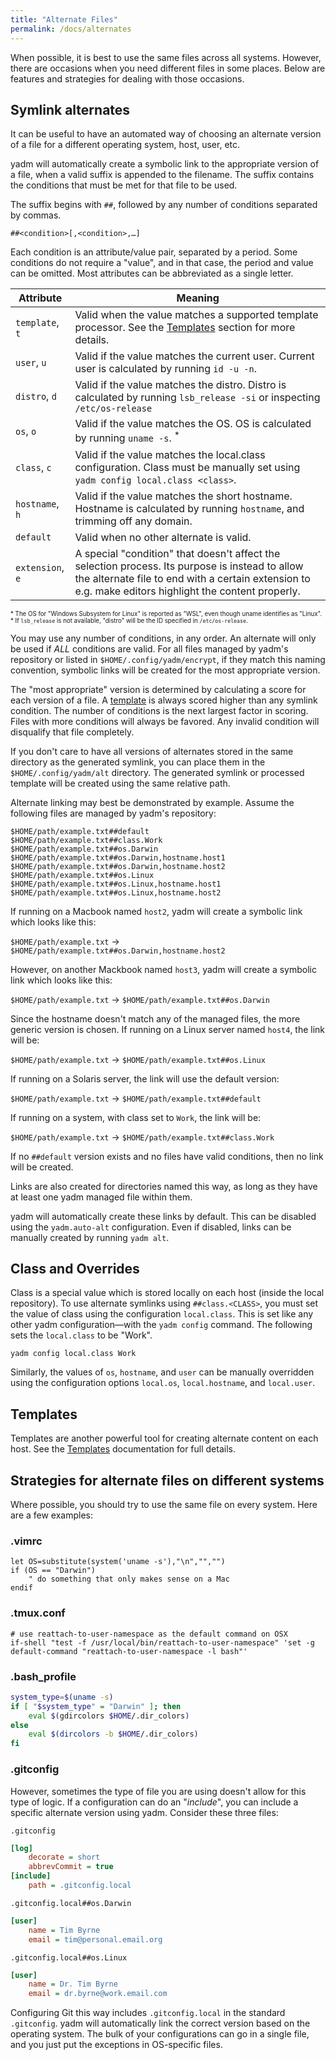 ```yaml
---
title: "Alternate Files"
permalink: /docs/alternates
---
```


When possible, it is best to use the same files across all systems. However,
there are occasions when you need different files in some places. Below are
features and strategies for dealing with those occasions.

## Symlink alternates

It can be useful to have an automated way of choosing an alternate version of a
file for a different operating system, host, user, etc.

yadm will automatically create a symbolic link to the appropriate version of a
file, when a valid suffix is appended to the filename. The suffix contains the
conditions that must be met for that file to be used.

The suffix begins with `##`, followed by any number of conditions separated by
commas.

    ##<condition>[,<condition>,…]

Each condition is an attribute/value pair, separated by a period. Some
conditions do not require a "value", and in that case, the period and value can
be omitted. Most attributes can be abbreviated as a single letter.

| Attribute | Meaning |
| - | - |
| `template`, `t` | Valid when the value matches a supported template processor. See the [Templates](/docs/templates) section for more details. |
| `user`, `u` | Valid if the value matches the current user. Current user is calculated by running <code>id&nbsp;&#8209;u&nbsp;&#8209;n</code>. |
| `distro`, `d` | Valid if the value matches the distro. Distro is calculated by running <code>lsb_release&nbsp;&#8209;si</code> or inspecting <code>/etc/os-release</code> |
| `os`, `o` | Valid if the value matches the OS. OS is calculated by running <code>uname&nbsp;&#8209;s</code>. <sup>*</sup> |
| `class`, `c` | Valid if the value matches the local.class configuration. Class must be manually set using <code>yadm&nbsp;config&nbsp;local.class&nbsp;&lt;class&gt;</code>. |
| `hostname`, `h` | Valid if the value matches the short hostname. Hostname is calculated by running `hostname`, and trimming off any domain. |
| `default` | Valid when no other alternate is valid. |
| `extension`, `e` | A special "condition" that doesn't affect the selection process. Its purpose is instead to allow the alternate file to end with a certain extension to e.g. make editors highlight the content properly. |

<sub><sup>*
The OS for "Windows Subsystem for Linux" is reported as "WSL", even though uname identifies as "Linux".
<br/>
*
If `lsb_release` is not available, "distro" will be the ID specified in `/etc/os-release`.
</sup></sub>

You may use any number of conditions, in any order. An alternate will only be
used if _ALL_ conditions are valid. For all files managed by yadm's repository
or listed in `$HOME/.config/yadm/encrypt`, if they match this naming convention,
symbolic links will be created for the most appropriate version.

The "most appropriate" version is determined by calculating a score for each
version of a file. A [template](/docs/templates) is always scored higher than
any symlink condition. The number of conditions is the next largest factor in
scoring. Files with more conditions will always be favored. Any invalid
condition will disqualify that file completely.

If you don't care to have all versions of alternates stored in the same
directory as the generated symlink, you can place them in the
`$HOME/.config/yadm/alt` directory. The generated symlink or processed template
will be created using the same relative path.

Alternate linking may best be demonstrated by example. Assume the following
files are managed by yadm's repository:

    $HOME/path/example.txt##default
    $HOME/path/example.txt##class.Work
    $HOME/path/example.txt##os.Darwin
    $HOME/path/example.txt##os.Darwin,hostname.host1
    $HOME/path/example.txt##os.Darwin,hostname.host2
    $HOME/path/example.txt##os.Linux
    $HOME/path/example.txt##os.Linux,hostname.host1
    $HOME/path/example.txt##os.Linux,hostname.host2

If running on a Macbook named `host2`, yadm will create a symbolic link which looks like this:

`$HOME/path/example.txt` → `$HOME/path/example.txt##os.Darwin,hostname.host2`

However, on another Mackbook named `host3`, yadm will create a symbolic link which looks like this:

`$HOME/path/example.txt` → `$HOME/path/example.txt##os.Darwin`

Since the hostname doesn't match any of the managed files, the more generic
version is chosen. If running on a Linux server named `host4`, the link will be:

`$HOME/path/example.txt` → `$HOME/path/example.txt##os.Linux`

If running on a Solaris server, the link will use the default version:

`$HOME/path/example.txt` → `$HOME/path/example.txt##default`

If running on a system, with class set to `Work`, the link will be:

`$HOME/path/example.txt` → `$HOME/path/example.txt##class.Work`

If no `##default` version exists and no files have valid conditions, then no
link will be created.

Links are also created for directories named this way, as long as they have at
least one yadm managed file within them.

yadm will automatically create these links by default. This can be disabled
using the `yadm.auto-alt` configuration. Even if disabled, links can be manually
created by running `yadm alt`.

## Class and Overrides

Class is a special value which is stored locally on each host (inside the local
repository). To use alternate symlinks using `##class.<CLASS>`, you must set the
value of class using the configuration `local.class`. This is set like any other
yadm configuration—with the `yadm config` command. The following sets the
`local.class` to be "Work".

    yadm config local.class Work

Similarly, the values of `os`, `hostname`, and `user` can be manually overridden
using the configuration options `local.os`, `local.hostname`, and `local.user`.

## Templates

Templates are another powerful tool for creating alternate content on each host.
See the [Templates](/docs/templates) documentation for full details.

## Strategies for alternate files on different systems

Where possible, you should try to use the same file on every system. Here are a few examples:

### .vimrc

```vim
let OS=substitute(system('uname -s'),"\n","","")
if (OS == "Darwin")
    " do something that only makes sense on a Mac
endif
```

### .tmux.conf

    # use reattach-to-user-namespace as the default command on OSX
    if-shell "test -f /usr/local/bin/reattach-to-user-namespace" 'set -g default-command "reattach-to-user-namespace -l bash"'

### .bash_profile

```bash
system_type=$(uname -s)
if [ "$system_type" = "Darwin" ]; then
    eval $(gdircolors $HOME/.dir_colors)
else
    eval $(dircolors -b $HOME/.dir_colors)
fi
```

### .gitconfig

However, sometimes the type of file you are using doesn't allow for this type of
logic. If a configuration can do an "_include_", you can include a specific
alternate version using yadm. Consider these three files:

`.gitconfig`

```ini
[log]
    decorate = short
    abbrevCommit = true
[include]
    path = .gitconfig.local
```

`.gitconfig.local##os.Darwin`

```ini
[user]
    name = Tim Byrne
    email = tim@personal.email.org
```

`.gitconfig.local##os.Linux`

```ini
[user]
    name = Dr. Tim Byrne
    email = dr.byrne@work.email.com
```

Configuring Git this way includes `.gitconfig.local` in the standard
`.gitconfig`. yadm will automatically link the correct version based on the
operating system. The bulk of your configurations can go in a single file, and
you just put the exceptions in OS-specific files.
